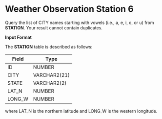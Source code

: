 # Weather Observation Station 6

Query the list of CITY names starting with vowels (i.e., a, e, i, o, or u) from **STATION**. Your result cannot contain duplicates.

**Input Format**

The **STATION** table is described as follows:

|Field|Type|
|---|---|
|ID|NUMBER|
|CITY|VARCHAR2(21)|
|STATE|VARCHAR2(2)|
|LAT_N|NUMBER|
|LONG_W|NUMBER|

where LAT_N is the northern latitude and LONG_W is the western longitude.
